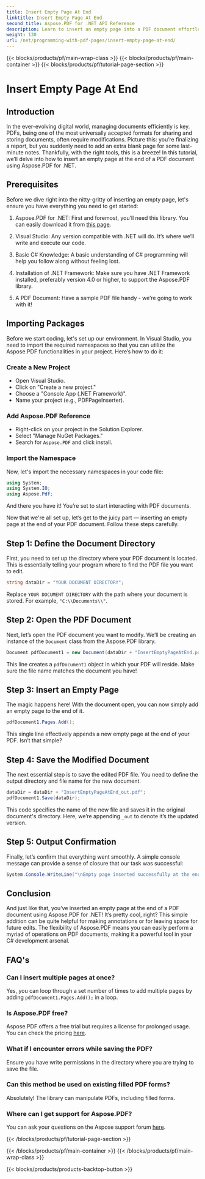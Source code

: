 ```yaml
---
title: Insert Empty Page At End
linktitle: Insert Empty Page At End
second_title: Aspose.PDF for .NET API Reference
description: Learn to insert an empty page into a PDF document effortlessly with Aspose.PDF for .NET in this beginner-friendly guide. Perfect for quick edits.
weight: 130
url: /net/programming-with-pdf-pages/insert-empty-page-at-end/
---
```


{{< blocks/products/pf/main-wrap-class >}}
{{< blocks/products/pf/main-container >}}
{{< blocks/products/pf/tutorial-page-section >}}

# Insert Empty Page At End

## Introduction

In the ever-evolving digital world, managing documents efficiently is key. PDFs, being one of the most universally accepted formats for sharing and storing documents, often require modifications. Picture this: you’re finalizing a report, but you suddenly need to add an extra blank page for some last-minute notes. Thankfully, with the right tools, this is a breeze! In this tutorial, we’ll delve into how to insert an empty page at the end of a PDF document using Aspose.PDF for .NET.

## Prerequisites

Before we dive right into the nitty-gritty of inserting an empty page, let's ensure you have everything you need to get started:

1. Aspose.PDF for .NET: First and foremost, you’ll need this library. You can easily download it from [this page](https://releases.aspose.com/pdf/net/).

2. Visual Studio: Any version compatible with .NET will do. It’s where we’ll write and execute our code.

3. Basic C# Knowledge: A basic understanding of C# programming will help you follow along without feeling lost.

4. Installation of .NET Framework: Make sure you have .NET Framework installed, preferably version 4.0 or higher, to support the Aspose.PDF library.

5. A PDF Document: Have a sample PDF file handy - we’re going to work with it!

## Importing Packages

Before we start coding, let's set up our environment. In Visual Studio, you need to import the required namespaces so that you can utilize the Aspose.PDF functionalities in your project. Here’s how to do it:

### Create a New Project

- Open Visual Studio.
- Click on "Create a new project."
- Choose a "Console App (.NET Framework)".
- Name your project (e.g., PDFPageInserter).

### Add Aspose.PDF Reference

- Right-click on your project in the Solution Explorer.
- Select "Manage NuGet Packages."
- Search for `Aspose.PDF` and click install.

### Import the Namespace

Now, let's import the necessary namespaces in your code file:

```csharp
using System;
using System.IO;
using Aspose.Pdf;
```

And there you have it! You’re set to start interacting with PDF documents.

Now that we're all set up, let’s get to the juicy part — inserting an empty page at the end of your PDF document. Follow these steps carefully.

## Step 1: Define the Document Directory

First, you need to set up the directory where your PDF document is located. This is essentially telling your program where to find the PDF file you want to edit.

```csharp
string dataDir = "YOUR DOCUMENT DIRECTORY";
```

Replace `YOUR DOCUMENT DIRECTORY` with the path where your document is stored. For example, `"C:\\Documents\\"`.

## Step 2: Open the PDF Document

Next, let’s open the PDF document you want to modify. We’ll be creating an instance of the `Document` class from the Aspose.PDF library.

```csharp
Document pdfDocument1 = new Document(dataDir + "InsertEmptyPageAtEnd.pdf");
```

This line creates a `pdfDocument1` object in which your PDF will reside. Make sure the file name matches the document you have!

## Step 3: Insert an Empty Page

The magic happens here! With the document open, you can now simply add an empty page to the end of it. 

```csharp
pdfDocument1.Pages.Add();
```

This single line effectively appends a new empty page at the end of your PDF. Isn’t that simple?

## Step 4: Save the Modified Document

The next essential step is to save the edited PDF file. You need to define the output directory and file name for the new document.

```csharp
dataDir = dataDir + "InsertEmptyPageAtEnd_out.pdf";
pdfDocument1.Save(dataDir);
```

This code specifies the name of the new file and saves it in the original document's directory. Here, we’re appending `_out` to denote it’s the updated version.

## Step 5: Output Confirmation

Finally, let’s confirm that everything went smoothly. A simple console message can provide a sense of closure that our task was successful:

```csharp
System.Console.WriteLine("\nEmpty page inserted successfully at the end of document.\nFile saved at " + dataDir);
```

## Conclusion

And just like that, you’ve inserted an empty page at the end of a PDF document using Aspose.PDF for .NET! It’s pretty cool, right? This simple addition can be quite helpful for making annotations or for leaving space for future edits. The flexibility of Aspose.PDF means you can easily perform a myriad of operations on PDF documents, making it a powerful tool in your C# development arsenal.

## FAQ's

### Can I insert multiple pages at once?
Yes, you can loop through a set number of times to add multiple pages by adding `pdfDocument1.Pages.Add();` in a loop.

### Is Aspose.PDF free?
Aspose.PDF offers a free trial but requires a license for prolonged usage. You can check the pricing [here](https://purchase.aspose.com/buy).

### What if I encounter errors while saving the PDF?
Ensure you have write permissions in the directory where you are trying to save the file.

### Can this method be used on existing filled PDF forms?
Absolutely! The library can manipulate PDFs, including filled forms.

### Where can I get support for Aspose.PDF?
You can ask your questions on the Aspose support forum [here](https://forum.aspose.com/c/pdf/10).

{{< /blocks/products/pf/tutorial-page-section >}}

{{< /blocks/products/pf/main-container >}}
{{< /blocks/products/pf/main-wrap-class >}}

{{< blocks/products/products-backtop-button >}}
